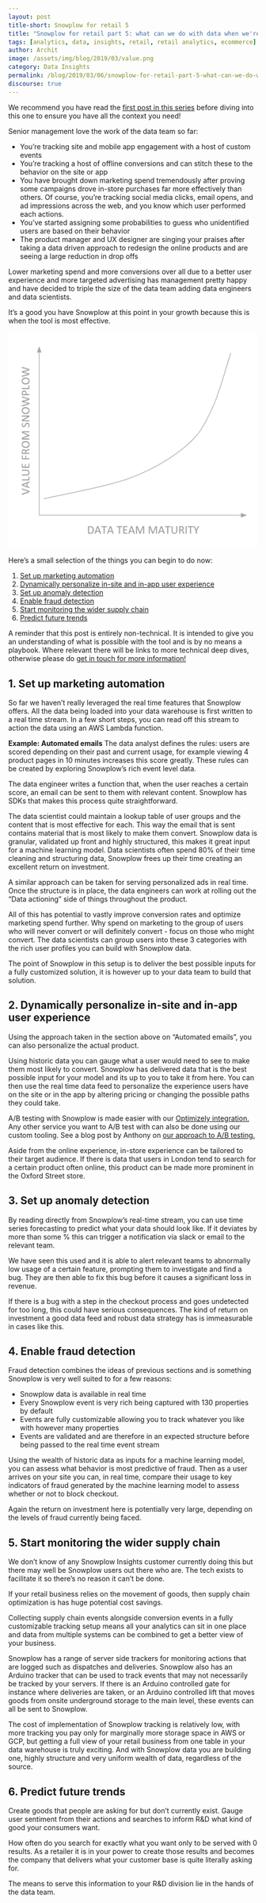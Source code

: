 ```yaml
---
layout: post
title-short: Snowplow for retail 5
title: "Snowplow for retail part 5: what can we do with data when we're well established?"
tags: [analytics, data, insights, retail, retail analytics, ecommerce]
author: Archit
image: /assets/img/blog/2019/03/value.png
category: Data Insights
permalink: /blog/2019/03/06/snowplow-for-retail-part-5-what-can-we-do-with-data-when-were-well-established/
discourse: true
---
```



We recommend you have read the [first post in this series][part-1] before diving into this one to ensure you have all the context you need!

Senior management love the work of the data team so far:

- You’re tracking site and mobile app engagement with a host of custom events
- You’re tracking a host of offline conversions and can stitch these to the behavior on the site or app
- You have brought down marketing spend tremendously after proving some campaigns drove in-store purchases far more effectively than others. Of course, you’re tracking social media clicks, email opens, and ad impressions across the web, and you know which user performed each actions.
- You’ve started assigning some probabilities to guess who unidentified users are based on their behavior
- The product manager and UX designer are singing your praises after taking a data driven approach to redesign the online products and are seeing a large reduction in drop offs

Lower marketing spend and more conversions over all due to a better user experience and more targeted advertising has management pretty happy and have decided to triple the size of the data team adding data engineers and data scientists.

It’s a good you have Snowplow at this point in your growth because this is when the tool is most effective.

![value from Snowplow][value]

Here’s a small selection of the things you can begin to do now:

1. [Set up marketing automation](#automation)
2. [Dynamically personalize in-site and in-app user experience](#personalize)
3. [Set up anomaly detection](#anomaly)
4. [Enable fraud detection](#fraud)
5. [Start monitoring the wider supply chain](#supply)
6. [Predict future trends](#predict)

A reminder that this post is entirely non-technical. It is intended to give you an understanding of what is possible with the tool and is by no means a playbook. Where relevant there will be links to more technical deep dives, otherwise please do [get in touch for more information!][demo]

<h2 id="automation">1. Set up marketing automation</h2>
So far we haven’t really leveraged the real time features that Snowplow offers. All the data being loaded into your data warehouse is first written to a real time stream. In a few short steps, you can read off this stream to action the data using an AWS Lambda function.

**Example: Automated emails**
The data analyst defines the rules: users are scored depending on their past and current usage, for example viewing 4 product pages in 10 minutes increases this score greatly. These rules can be created by exploring Snowplow’s rich event level data.

The data engineer writes a function that, when the user reaches a certain score, an email can be sent to them with relevant content. Snowplow has SDKs that makes this process quite straightforward.

The data scientist could maintain a lookup table of user groups and the content that is most effective for each. This way the email that is sent contains material that is most likely to make them convert. Snowplow data is granular, validated up front and highly structured, this makes it great input for a machine learning model. Data scientists often spend 80% of their time cleaning and structuring data, Snowplow frees up their time creating an excellent return on investment.

A similar approach can be taken for serving personalized ads in real time. Once the structure is in place, the data engineers can work at rolling out the “Data actioning” side of things throughout the product.

All of this has potential to vastly improve conversion rates and optimize marketing spend further. Why spend on marketing to the group of users who will never convert or will definitely convert - focus on those who might convert. The data scientists can group users into these 3 categories with the rich user profiles you can build with Snowplow data.

The point of Snowplow in this setup is to deliver the best possible inputs for a fully customized solution, it is however up to your data team to build that solution.

<h2 id="personalize">2. Dynamically personalize in-site and in-app user experience</h2>

Using the approach taken in the section above on “Automated emails”, you can also personalize the actual product.

Using historic data you can gauge what a user would need to see to make them most likely to convert. Snowplow has delivered data that is the best possible input for your model and its up to you to take it from here. You can then use the real time data feed to personalize the experience users have on the site or in the app by altering pricing or changing the possible paths they could take.

A/B testing with Snowplow is made easier with our [Optimizely integration.][opt] Any other service you want to A/B test with can also be done using our custom tooling. See a blog post by Anthony on [our approach to A/B testing.][ab]

Aside from the online experience, in-store experience can be tailored to their target audience. If there is data that users in London tend to search for a certain product often online, this product can be made more prominent in the Oxford Street store.

<h2 id="anomaly">3. Set up anomaly detection</h2>

By reading directly from Snowplow’s real-time stream, you can use time series forecasting to predict what your data should look like. If it deviates by more than some % this can trigger a notification via slack or email to the relevant team.

We have seen this used and it is able to alert relevant teams to abnormally low usage of a certain feature, prompting them to investigate and find a bug. They are then able to fix this bug before it causes a significant loss in revenue.

If there is a bug with a step in the checkout process and goes undetected for too long, this could have serious consequences. The kind of return on investment a good data feed and robust data strategy has is immeasurable in cases like this.

<h2 id="fraud">4. Enable fraud detection</h2>

Fraud detection combines the ideas of previous sections and is something Snowplow is very well suited to for a few reasons:

- Snowplow data is available in real time
- Every Snowplow event is very rich being captured with 130 properties by default
- Events are fully customizable allowing you to track whatever you like with however many properties
- Events are validated and are therefore in an expected structure before being passed to the real time event stream

Using the wealth of historic data as inputs for a machine learning model, you can assess what behavior is most predictive of fraud. Then as a user arrives on your site you can, in real time, compare their usage to key indicators of fraud generated by the machine learning model to assess whether or not to block checkout.

Again the return on investment here is potentially very large, depending on the levels of fraud currently being faced.

<h2 id="supply">5. Start monitoring the wider supply chain</h2>

We don’t know of any Snowplow Insights customer currently doing this but there may well be Snowplow users out there who are. The tech exists to facilitate it so there’s no reason it can’t be done.

If your retail business relies on the movement of goods, then supply chain optimization is has huge potential cost savings.

Collecting supply chain events alongside conversion events in a fully customizable tracking setup means all your analytics can sit in one place and data from multiple systems can be combined to get a better view of your business.

Snowplow has a range of server side trackers for monitoring actions that are logged such as dispatches and deliveries. Snowplow also has an Arduino tracker that can be used to track events that may not necessarily be tracked by your servers. If there is an Arduino controlled gate for instance where deliveries are taken, or an Arduino controlled lift that moves goods from onsite underground storage to the main level, these events can all be sent to Snowplow.

The cost of implementation of Snowplow tracking is relatively low, with more tracking you pay only for marginally more storage space in AWS or GCP, but getting a full view of your retail business from one table in your data warehouse is truly exciting. And with Snowplow data you are building one, highly structure and very uniform wealth of data, regardless of the source.

<h2 id="predict">6. Predict future trends</h2>

Create goods that people are asking for but don’t currently exist. Gauge user sentiment from their actions and searches to inform R&D what kind of good your consumers want.

How often do you search for exactly what you want only to be served with 0 results. As a retailer it is in your power to create those results and becomes the company that delivers what your customer base is quite literally asking for.

The means to serve this information to your R&D division lie in the hands of the data team.



[part-1]: /blog/2019/03/06/snowplow-for-retail-part-1-how-can-I-use-snowplow/

[value]: /assets/img/blog/2019/03/value.png

[demo]: https://snowplowanalytics.com/request-demo/?utm_source=blog&utm_medium=retail-analytics-5&utm_content=text-link

[opt]: https://snowplowanalytics.com/blog/2016/03/03/snowplow-javascript-tracker-2.6.0-released-with-optimizely-and-augur-integration/#optimizely-integration

[ab]: https://snowplowanalytics.com/blog/2018/05/25/improving-ab-testing-with-event-data-modeling/
